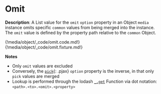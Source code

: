 # Omit

__Description__: A List value for the `omit` `option` property in an Object `media` instance omits specific `common` values from being merged into the instance. The `omit` value is defined by the property path relative to the `common` Object.

{!media/object/_code/omit.code.md!}
{!media/object/_code/omit.fixture.md!}

__Notes__

+ Only `omit` values are excluded
+ Conversely, the [`pick`](../media/object.md#pick){: .pjax} `option` property is the inverse, in that only `pick` values are merged
+ Lookup is performed through the lodash [`_.get`](https://lodash.com/docs/4.17.2#get) Function via dot notation: `<path>.<to>.<omit>.<property>`

<div class="cf"></div>
<div class="end"></div>

